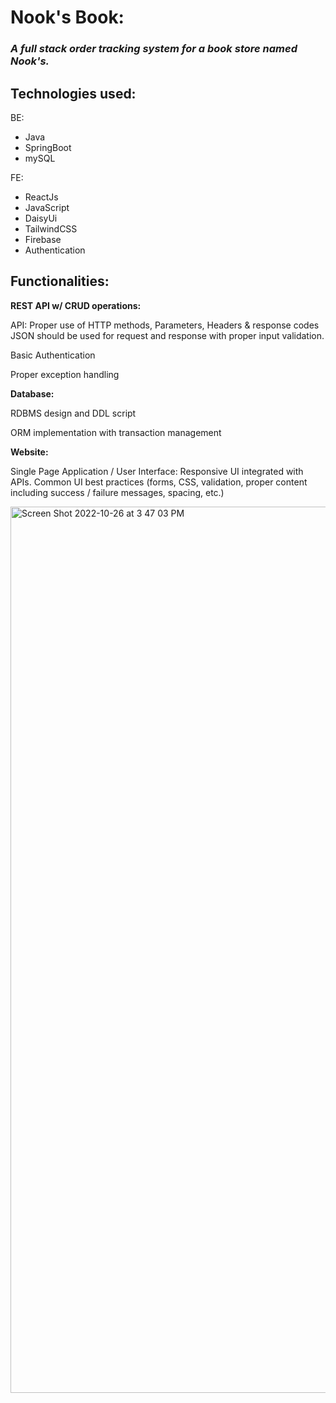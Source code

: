 # Nook's Book: 
### *A full stack order tracking system for a book store named Nook's.* 


## Technologies used:

BE: 
- Java 
- SpringBoot 
- mySQL

FE: 
- ReactJs 
- JavaScript
- DaisyUi 
- TailwindCSS 
- Firebase 
- Authentication


## Functionalities: 

**REST API w/ CRUD operations:**

API:
Proper use of HTTP methods, Parameters, Headers & response codes JSON should be used for request and response with proper input validation.

Basic Authentication

Proper exception handling

**Database:**

RDBMS design and DDL script

ORM implementation with transaction management

**Website:**

Single Page Application / User Interface:
Responsive UI integrated with APIs.
Common UI best practices (forms, CSS, validation, proper content including success / failure messages, spacing, etc.)

<img width="1418" alt="Screen Shot 2022-10-26 at 3 47 03 PM" src="https://user-images.githubusercontent.com/60021932/198152953-760722d6-56aa-4a24-95f5-f2ba8edbb8f9.png">
